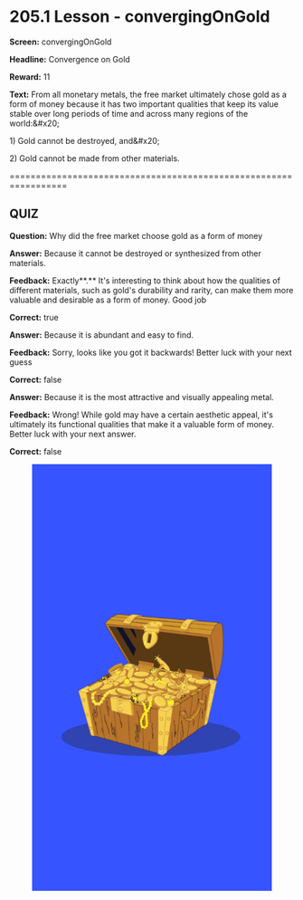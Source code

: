 # 205.1 Lesson - convergingOnGold

**Screen:** convergingOnGold

**Headline:** Convergence on Gold

**Reward:** 11

**Text:** From all monetary metals, the free market ultimately chose gold as a form of money because it has two important qualities that keep its value stable over long periods of time and across many regions of the world:&amp;#x20;

1\) Gold cannot be destroyed, and&amp;#x20;

2\) Gold cannot be made from other materials.


=================================================================

## QUIZ

**Question:** Why did the free market choose gold as a form of money


**Answer:** Because it cannot be destroyed or synthesized from other materials.

**Feedback:** Exactly**.** It&#x27;s interesting to think about how the qualities of different materials, such as gold&#x27;s durability and rarity, can make them more valuable and desirable as a form of money. Good job

**Correct:** true

**Answer:** Because it is abundant and easy to find.

**Feedback:** Sorry, looks like you got it backwards! Better luck with your next guess

**Correct:** false

**Answer:** Because it is the most attractive and visually appealing metal.

**Feedback:** Wrong! While gold may have a certain aesthetic appeal, it&#x27;s ultimately its functional qualities that make it a valuable form of money. Better luck with your next answer.

**Correct:** false


<figure><img src="../.gitbook/assets/205-01.png" alt=""><figcaption></figcaption></figure>

